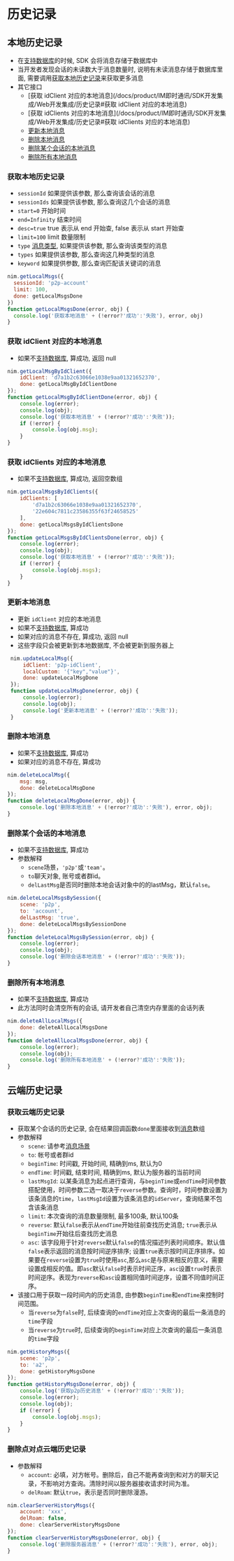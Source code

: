 # 历史记录

## <span id="本地历史记录">本地历史记录</span>

- 在[支持数据库](/docs/product/IM即时通讯/SDK开发集成/Web开发集成/集成方式#支持数据库)的时候, SDK 会将消息存储于数据库中
- 当开发者发现会话的未读数大于消息数量时, 说明有未读消息存储于数据库里面, 需要调用[获取本地历史记录](/docs/product/IM即时通讯/SDK开发集成/Web开发集成/历史记录#获取本地历史记录)来获取更多消息
- 其它接口
    - [获取 idClient 对应的本地消息](/docs/product/IM即时通讯/SDK开发集成/Web开发集成/历史记录#获取 idClient 对应的本地消息)
    - [获取 idClients 对应的本地消息](/docs/product/IM即时通讯/SDK开发集成/Web开发集成/历史记录#获取 idClients 对应的本地消息)
    - [更新本地消息](/docs/product/IM即时通讯/SDK开发集成/Web开发集成/历史记录#更新本地消息)
    - [删除本地消息](/docs/product/IM即时通讯/SDK开发集成/Web开发集成/历史记录#删除本地消息)
    - [删除某个会话的本地消息](/docs/product/IM即时通讯/SDK开发集成/Web开发集成/历史记录#删除某个会话的本地消息)
    - [删除所有本地消息](/docs/product/IM即时通讯/SDK开发集成/Web开发集成/历史记录#删除所有本地消息)

### <span id="获取本地历史记录">获取本地历史记录</span>

- `sessionId` 如果提供该参数, 那么查询该会话的消息
- `sessionIds` 如果提供该参数, 那么查询这几个会话的消息
- `start=0` 开始时间
- `end=Infinity` 结束时间
- `desc=true` true 表示从 end 开始查, false 表示从 start 开始查
- `limit=100` limit 数量限制
- `type` [消息类型](/docs/product/IM即时通讯/SDK开发集成/Web开发集成/消息收发#消息类型), 如果提供该参数, 那么查询该类型的消息
- `types` 如果提供该参数, 那么查询这几种类型的消息
- `keyword` 如果提供参数, 那么查询匹配该关键词的消息

```javascript
nim.getLocalMsgs({
  sessionId: 'p2p-account'
  limit: 100,
  done: getLocalMsgsDone
})
function getLocalMsgsDone(error, obj) {
  console.log('获取本地消息' + (!error?'成功':'失败'), error, obj)
}
```

### <span id="获取 idClient 对应的本地消息">获取 idClient 对应的本地消息</span>

- 如果不[支持数据库](/docs/product/IM即时通讯/SDK开发集成/Web开发集成/集成方式#支持数据库), 算成功, 返回 null

```javascript
nim.getLocalMsgByIdClient({
    idClient: 'd7a1b2c63066e1038e9aa01321652370',
    done: getLocalMsgByIdClientDone
});
function getLocalMsgByIdClientDone(error, obj) {
    console.log(error);
    console.log(obj);
    console.log('获取本地消息' + (!error?'成功':'失败'));
    if (!error) {
        console.log(obj.msg);
    }
}
```

### <span id="获取 idClients 对应的本地消息">获取 idClients 对应的本地消息</span>

- 如果不[支持数据库](/docs/product/IM即时通讯/SDK开发集成/Web开发集成/集成方式#支持数据库), 算成功, 返回空数组

```javascript
nim.getLocalMsgsByIdClients({
    idClients: [
        'd7a1b2c63066e1038e9aa01321652370',
        '22e604c7811c23586355f63f24658525'
    ],
    done: getLocalMsgsByIdClientsDone
});
function getLocalMsgsByIdClientsDone(error, obj) {
    console.log(error);
    console.log(obj);
    console.log('获取本地消息' + (!error?'成功':'失败'));
    if (!error) {
        console.log(obj.msgs);
    }
}
```

### <span id="更新本地消息">更新本地消息</span>

- 更新 `idClient` 对应的本地消息
- 如果不[支持数据库](/docs/product/IM即时通讯/SDK开发集成/Web开发集成/集成方式#支持数据库), 算成功
- 如果对应的消息不存在, 算成功, 返回 null
- 这些字段只会被更新到本地数据库, 不会被更新到服务器上

```javascript
 nim.updateLocalMsg({
     idClient: 'p2p-idClient',
     localCustom: '{"key","value"}',
     done: updateLocalMsgDone
 });
 function updateLocalMsgDone(error, obj) {
     console.log(error);
     console.log(obj);
     console.log('更新本地消息' + (!error?'成功':'失败'));
 }
```

### <span id="删除本地消息">删除本地消息</span>

- 如果不[支持数据库](/docs/product/IM即时通讯/SDK开发集成/Web开发集成/集成方式#支持数据库), 算成功
- 如果对应的消息不存在, 算成功

```javascript
nim.deleteLocalMsg({
    msg: msg,
    done: deleteLocalMsgDone
});
function deleteLocalMsgDone(error, obj) {
    console.log('删除本地消息' + (!error?'成功':'失败'), error, obj);
}
```

### <span id="删除某个会话的本地消息">删除某个会话的本地消息</span>

- 如果不[支持数据库](/docs/product/IM即时通讯/SDK开发集成/Web开发集成/集成方式#支持数据库), 算成功
- 参数解释
  - `scene`场景，`'p2p'`或`'team'`。
  - `to`聊天对象, 账号或者群id。
  - `delLastMsg`是否同时删除本地会话对象中的的lastMsg，默认`false`。

```javascript
nim.deleteLocalMsgsBySession({
    scene: 'p2p',
    to: 'account',
    delLastMsg: 'true',
    done: deleteLocalMsgsBySessionDone
});
function deleteLocalMsgsBySession(error, obj) {
    console.log(error);
    console.log(obj);
    console.log('删除会话本地消息' + (!error?'成功':'失败'));
}
```

### <span id="删除所有本地消息">删除所有本地消息</span>

- 如果不[支持数据库](/docs/product/IM即时通讯/SDK开发集成/Web开发集成/集成方式#支持数据库), 算成功
- 此方法同时会清空所有的会话, 请开发者自己清空内存里面的会话列表

```javascript
nim.deleteAllLocalMsgs({
    done: deleteAllLocalMsgsDone
});
function deleteAllLocalMsgsDone(error, obj) {
    console.log(error);
    console.log(obj);
    console.log('删除所有本地消息' + (!error?'成功':'失败'));
}
```

<!--SKIP-BEGIN-->
## <span id="云端历史记录">云端历史记录</span>

### <span id="获取云端历史记录">获取云端历史记录</span>

- 获取某个会话的历史记录, 会在结果回调函数`done`里面接收到[消息](/docs/product/IM即时通讯/SDK开发集成/Web开发集成/消息收发#消息对象)数组
- 参数解释
    - `scene`: 请参考[消息场景](/docs/product/IM即时通讯/SDK开发集成/Web开发集成/消息收发#消息场景)
    - `to`: 帐号或者群id
    - `beginTime`: 时间戳, 开始时间, 精确到ms, 默认为0
    - `endTime`: 时间戳, 结束时间, 精确到ms, 默认为服务器的当前时间
    - `lastMsgId`: 以某条消息为起点进行查询，与`beginTime`或`endTime`时间参数搭配使用，时间参数二选一取决于`reverse`参数。查询时，时间参数设置为该条消息的`time`，`lastMsgId`设置为该条消息的`idServer`，查询结果不包含该条消息
    - `limit`: 本次查询的消息数量限制, 最多100条, 默认100条
    - `reverse`: 默认`false`表示从`endTime`开始往前查找历史消息; `true`表示从`beginTime`开始往后查找历史消息
    - `asc`: 该字段用于针对`reverse`默认`false`的情况描述列表时间顺序。默认值`false`表示返回的消息按时间逆序排序; 设置`true`表示按时间正序排序。如果要在`reverse`设置为`true`时使用`asc`,那么`asc`是与原来相反的意义，需要设置成相反的值。即`asc`默认`false`时表示时间正序，`asc`设置`true`时表示时间逆序。表现为`reverse`和`asc`设置相同值时间逆序，设置不同值时间正序。
- 该接口用于获取一段时间内的历史消息, 由参数`beginTime`和`endTime`来控制时间范围。
    - 当`reverse`为`false`时, 后续查询的`endTime`对应上次查询的最后一条消息的`time`字段
    - 当`reverse`为`true`时, 后续查询的`beginTime`对应上次查询的最后一条消息的`time`字段

```javascript
nim.getHistoryMsgs({
    scene: 'p2p',
    to: 'a2',
    done: getHistoryMsgsDone
});
function getHistoryMsgsDone(error, obj) {
    console.log('获取p2p历史消息' + (!error?'成功':'失败'));
    console.log(error);
    console.log(obj);
    if (!error) {
        console.log(obj.msgs);
    }
}
```

### <span id="删除点对点云端历史记录">删除点对点云端历史记录</span>

- 参数解释
    - `account`: 必填，对方帐号。删除后，自己不能再查询到和对方的聊天记录，不影响对方查询。清除时间以服务器接收请求时间为准。
    - `delRoam`: 默认`true`，表示是否同时删除漫游。

```javascript
nim.clearServerHistoryMsgs({
    account: 'xxx',
    delRoam: false,
    done: clearServerHistoryMsgsDone
});
function clearServerHistoryMsgsDone(error, obj) {
    console.log('删除服务器消息' + (!error?'成功':'失败'), error, obj);
}
```
<!--SKIP-END-->
